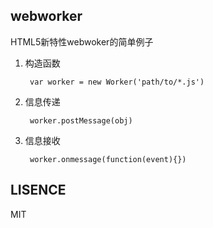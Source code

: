 ## webworker

HTML5新特性webwoker的简单例子

1. 构造函数

        var worker = new Worker('path/to/*.js')

2. 信息传递

        worker.postMessage(obj)

3. 信息接收

        worker.onmessage(function(event){})

## LISENCE
MIT
